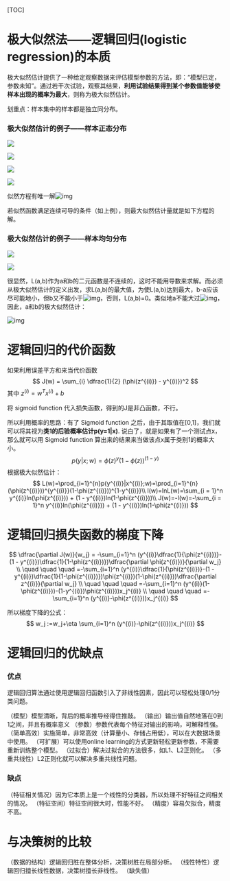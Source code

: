 [TOC]

# 极大似然法——逻辑回归(logistic regression)的本质

极大似然估计提供了一种给定观察数据来评估模型参数的方法，即：“模型已定，参数未知”。通过若干次试验，观察其结果，**利用试验结果得到某个参数值能够使样本出现的概率为最大**，则称为极大似然估计。

划重点：样本集中的样本都是独立同分布。

### 极大似然估计的例子——样本正态分布

![](https://img-blog.csdn.net/20170528003922141)

![](https://img-blog.csdn.net/20170528003926973)

![](https://img-blog.csdn.net/20170528004731774)

![](https://img-blog.csdn.net/20170528004738060)

似然方程有唯一解![img](https://img-blog.csdn.net/20170528004743185)

若似然函数满足连续可导的条件（如上例），则最大似然估计量就是如下方程的解。

### 极大似然估计的例子——样本均匀分布

![](https://img-blog.csdn.net/20170528005253964)

![](https://img-blog.csdn.net/20170528005304097)

很显然，L(a,b)作为a和b的二元函数是不连续的，这时不能用导数来求解。而必须从极大似然估计的定义出发，求L(a,b)的最大值，为使L(a,b)达到最大，b-a应该尽可能地小，但b又不能小于![img](https://img-blog.csdn.net/20170528005307589)，否则，L(a,b)=0。类似地a不能大过![img](https://img-blog.csdn.net/20170528005311058)，因此，a和b的极大似然估计：

![img](https://img-blog.csdn.net/20170528005314613)

# 逻辑回归的代价函数

如果利用误差平方和来当代价函数
$$
J(w) = \sum_{i} \dfrac{1}{2} (\phi(z^{(i)}) - y^{(i)})^2
$$
其中 $z^{(i)} = w^Tx^{(i)} + b$

将 sigmoid function 代入损失函数，得到的J是非凸函数，不行。

所以利用概率的思路：有了 Sigmoid function 之后，由于其取值在[0,1]，我们就可以将其视为**类1的后验概率估计p(y=1|x)**. 说白了，就是如果有了一个测试点x，那么就可以用 Sigmoid function 算出来的结果来当做该点x属于类别1的概率大小。
$$
p(y|x;w)=\phi(z)^{y}(1 - \phi(z))^{(1-y)}
$$
根据极大似然估计：
$$
L(w)=\prod_{i=1}^{n}p(y^{(i)}|x^{(i)};w)=\prod_{i=1}^{n}(\phi(z^{(i)}))^{y^{(i)}}(1-\phi(z^{(i)}))^{1-y^{(i)}}\\
l(w)=lnL(w)=\sum_{i = 1}^n y^{(i)}ln(\phi(z^{(i)})) + (1 - y^{(i)})ln(1-\phi(z^{(i)}))\\
J(w)=-l(w)=-\sum_{i = 1}^n y^{(i)}ln(\phi(z^{(i)})) + (1 - y^{(i)})ln(1-\phi(z^{(i)}))
$$

# 逻辑回归损失函数的梯度下降

$$
\dfrac{\partial J(w)}{w_j} = -\sum_{i=1}^n (y^{(i)}\dfrac{1}{\phi(z^{(i)})}-(1 - y^{(i)})\dfrac{1}{1-\phi(z^{(i)})})\dfrac{\partial \phi(z^{(i)})}{\partial w_j} \\ \quad   \quad \quad =-\sum_{i=1}^n (y^{(i)}\dfrac{1}{\phi(z^{(i)})}-(1 - y^{(i)})\dfrac{1}{1-\phi(z^{(i)})})\phi(z^{(i)})(1-\phi(z^{(i)}))\dfrac{\partial z^{(i)}}{\partial w_j} \\ \quad \quad \quad =-\sum_{i=1}^n (y^{(i)}(1-\phi(z^{(i)}))-(1-y^{(i)})\phi(z^{(i)}))x_j^{(i)} \\ \quad \quad \quad =-\sum_{i=1}^n (y^{(i)}-\phi(z^{(i)}))x_j^{(i)}
$$

所以梯度下降的公式：
$$
w_j :=w_j+\eta \sum_{i=1}^n (y^{(i)}-\phi(z^{(i)}))x_j^{(i)}
$$


# 逻辑回归的优缺点

### 优点

逻辑回归算法通过使用逻辑回归函数引入了非线性因素，因此可以轻松处理0/1分类问题。

（模型）模型清晰，背后的概率推导经得住推敲。
（输出）输出值自然地落在0到1之间，并且有概率意义
（参数）参数代表每个特征对输出的影响，可解释性强。
（简单高效）实施简单，非常高效（计算量小、存储占用低），可以在大数据场景中使用。
（可扩展）可以使用online learning的方式更新轻松更新参数，不需要重新训练整个模型。
（过拟合）解决过拟合的方法很多，如L1、L2正则化。
（多重共线性）L2正则化就可以解决多重共线性问题。

### 缺点

（特征相关情况）因为它本质上是一个线性的分类器，所以处理不好特征之间相关的情况。
（特征空间）特征空间很大时，性能不好。
（精度）容易欠拟合，精度不高。

# 与决策树的比较

（数据的结构）逻辑回归胜在整体分析，决策树胜在局部分析。
（线性特性）逻辑回归擅长线性数据，决策树擅长非线性。
（缺失值）

